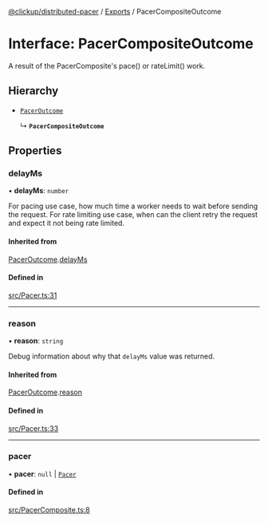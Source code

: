 [@clickup/distributed-pacer](../README.md) / [Exports](../modules.md) / PacerCompositeOutcome

# Interface: PacerCompositeOutcome

A result of the PacerComposite's pace() or rateLimit() work.

## Hierarchy

- [`PacerOutcome`](PacerOutcome.md)

  ↳ **`PacerCompositeOutcome`**

## Properties

### delayMs

• **delayMs**: `number`

For pacing use case, how much time a worker needs to wait before sending
the request. For rate limiting use case, when can the client retry the
request and expect it not being rate limited.

#### Inherited from

[PacerOutcome](PacerOutcome.md).[delayMs](PacerOutcome.md#delayms)

#### Defined in

[src/Pacer.ts:31](https://github.com/clickup/distributed-pacer/blob/master/src/Pacer.ts#L31)

___

### reason

• **reason**: `string`

Debug information about why that `delayMs` value was returned.

#### Inherited from

[PacerOutcome](PacerOutcome.md).[reason](PacerOutcome.md#reason)

#### Defined in

[src/Pacer.ts:33](https://github.com/clickup/distributed-pacer/blob/master/src/Pacer.ts#L33)

___

### pacer

• **pacer**: ``null`` \| [`Pacer`](Pacer.md)

#### Defined in

[src/PacerComposite.ts:8](https://github.com/clickup/distributed-pacer/blob/master/src/PacerComposite.ts#L8)
